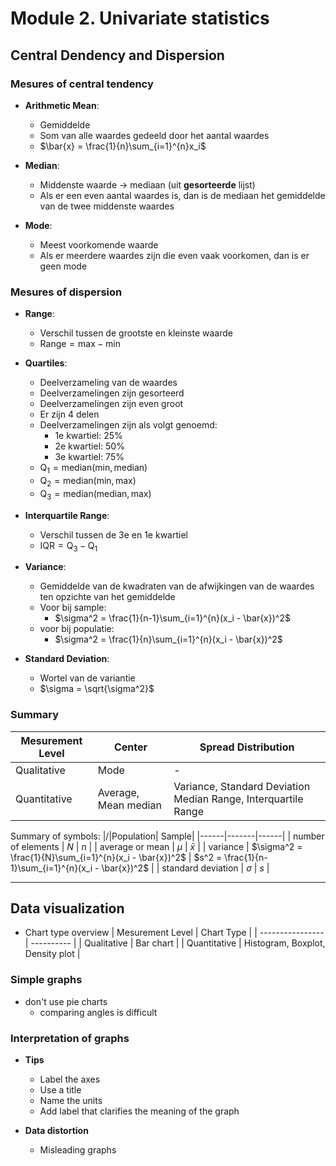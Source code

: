 # Module 2. Univariate statistics

## Central Dendency and Dispersion

### Mesures of central tendency

- **Arithmetic Mean**:

  - Gemiddelde
  - Som van alle waardes gedeeld door het aantal waardes
  - $\bar{x} = \frac{1}{n}\sum_{i=1}^{n}x_i$

- **Median**:

  - Middenste waarde -> mediaan (uit **gesorteerde** lijst)
  - Als er een even aantal waardes is, dan is de mediaan het gemiddelde van de twee middenste waardes

- **Mode**:
  - Meest voorkomende waarde
  - Als er meerdere waardes zijn die even vaak voorkomen, dan is er geen mode

### Mesures of dispersion

- **Range**:

  - Verschil tussen de grootste en kleinste waarde
  - $\text{Range} = \text{max} - \text{min}$

- **Quartiles**:

  - Deelverzameling van de waardes
  - Deelverzamelingen zijn gesorteerd
  - Deelverzamelingen zijn even groot
  - Er zijn 4 delen
  - Deelverzamelingen zijn als volgt genoemd:
    - 1e kwartiel: 25%
    - 2e kwartiel: 50%
    - 3e kwartiel: 75%
  - $\text{Q}_1 = \text{median}(\text{min}, \text{median})$
  - $\text{Q}_2 = \text{median}(\text{min}, \text{max})$
  - $\text{Q}_3 = \text{median}(\text{median}, \text{max})$

- **Interquartile Range**:

  - Verschil tussen de 3e en 1e kwartiel
  - $\text{IQR} = \text{Q}_3 - \text{Q}_1$

- **Variance**:

  - Gemiddelde van de kwadraten van de afwijkingen van de waardes ten opzichte van het gemiddelde
  - Voor bij sample:
    - $\sigma^2 = \frac{1}{n-1}\sum_{i=1}^{n}(x_i - \bar{x})^2$
  - voor bij populatie:
    - $\sigma^2 = \frac{1}{n}\sum_{i=1}^{n}(x_i - \bar{x})^2$

- **Standard Deviation**:
  - Wortel van de variantie
  - $\sigma = \sqrt{\sigma^2}$

### Summary

| Mesurement Level | Center               | Spread Distribution                                            |
| ---------------- | -------------------- | -------------------------------------------------------------- |
| Qualitative      | Mode                 | -                                                              |
| Quantitative     | Average, Mean median | Variance, Standard Deviation Median Range, Interquartile Range |

Summary of symbols:
|/|Population| Sample|
|------|-------|------|
| number of elements | $N$ | $n$ |
| average or mean | $\mu$ | $\bar{x}$ |
| variance | $\sigma^2 = \frac{1}{N}\sum_{i=1}^{n}(x_i - \bar{x})^2$ | $s^2 = \frac{1}{n-1}\sum_{i=1}^{n}(x_i - \bar{x})^2$ |
| standard deviation | $\sigma$ | $s$ |

---

## Data visualization

- Chart type overview
  | Mesurement Level | Chart Type |
  | ---------------- | ---------- |
  | Qualitative | Bar chart |
  | Quantitative | Histogram, Boxplot, Density plot |

### Simple graphs

- don't use pie charts
  - comparing angles is difficult

### Interpretation of graphs

- **Tips**

  - Label the axes
  - Use a title
  - Name the units
  - Add label that clarifies the meaning of the graph

- **Data distortion**
  - Misleading graphs

